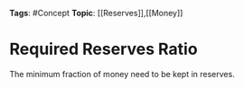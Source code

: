 
**Tags**: #Concept 
**Topic**: [[Reserves]],[[Money]]

# Required Reserves Ratio
The minimum fraction of money need to be kept in reserves.